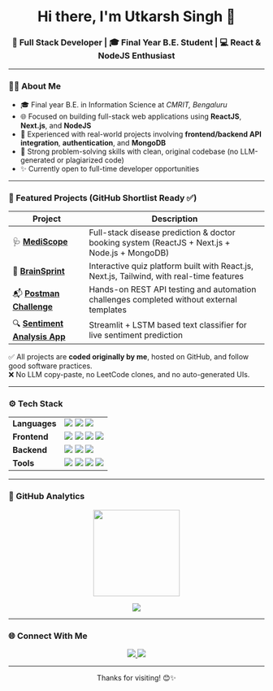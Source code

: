 <h1 align="center">Hi there, I'm Utkarsh Singh 👋</h1>
<h3 align="center">🚀 Full Stack Developer | 🎓 Final Year B.E. Student | 💻 React & NodeJS Enthusiast</h3>

---

### 👨‍💻 About Me

- 🎓 Final year B.E. in Information Science at *CMRIT, Bengaluru*  
- 🌐 Focused on building full-stack web applications using **ReactJS**, **Next.js**, and **NodeJS**
- 🚀 Experienced with real-world projects involving **frontend/backend API integration**, **authentication**, and **MongoDB**
- 🧠 Strong problem-solving skills with clean, original codebase (no LLM-generated or plagiarized code)
- ✨ Currently open to full-time developer opportunities

---

### 📌 Featured Projects (GitHub Shortlist Ready ✅)

| Project | Description |
|--------|-------------|
| 🩺 **[MediScope](https://github.com/Anoymous786/MediScope)** | Full-stack disease prediction & doctor booking system (ReactJS + Next.js + Node.js + MongoDB) |
| 🧠 **[BrainSprint](https://github.com/Anoymous786/BrainSprint-)** | Interactive quiz platform built with React.js, Next.js, Tailwind, with real-time features |
| 📬 **[Postman Challenge](https://github.com/Anoymous786/Postman-Challenge)** | Hands-on REST API testing and automation challenges completed without external templates |
| 🔍 **[Sentiment Analysis App](https://github.com/Anoymous786/Sentiment-Analysis-Utkarsh)** | Streamlit + LSTM based text classifier for live sentiment prediction |

✅ All projects are **coded originally by me**, hosted on GitHub, and follow good software practices.  
❌ No LLM copy-paste, no LeetCode clones, and no auto-generated UIs.

---

### ⚙ Tech Stack

<table align="center">
  <tr>
    <td><b>Languages</b></td>
    <td>
      <img src="https://img.shields.io/badge/Python-3670A0?style=for-the-badge&logo=python&logoColor=white"/>
      <img src="https://img.shields.io/badge/C-00599C?style=for-the-badge&logo=c&logoColor=white"/>
      <img src="https://img.shields.io/badge/JavaScript-yellow?style=for-the-badge&logo=javascript&logoColor=black"/>
    </td>
  </tr>
  <tr>
    <td><b>Frontend</b></td>
    <td>
      <img src="https://img.shields.io/badge/React-20232A?style=for-the-badge&logo=react&logoColor=61DAFB"/>
      <img src="https://img.shields.io/badge/Next.js-black?style=for-the-badge&logo=next.js&logoColor=white"/>
      <img src="https://img.shields.io/badge/HTML-E34F26?style=for-the-badge&logo=html5&logoColor=white"/>
      <img src="https://img.shields.io/badge/CSS-1572B6?style=for-the-badge&logo=css3&logoColor=white"/>
    </td>
  </tr>
  <tr>
    <td><b>Backend</b></td>
    <td>
      <img src="https://img.shields.io/badge/Node.js-43853D?style=for-the-badge&logo=node.js&logoColor=white"/>
      <img src="https://img.shields.io/badge/Express.js-black?style=for-the-badge&logo=express&logoColor=white"/>
      <img src="https://img.shields.io/badge/MongoDB-47A248?style=for-the-badge&logo=mongodb&logoColor=white"/>
    </td>
  </tr>
  <tr>
    <td><b>Tools</b></td>
    <td>
      <img src="https://img.shields.io/badge/Git-F05032?style=for-the-badge&logo=git&logoColor=white"/>
      <img src="https://img.shields.io/badge/GitHub-181717?style=for-the-badge&logo=github"/>
      <img src="https://img.shields.io/badge/Postman-FF6C37?style=for-the-badge&logo=postman&logoColor=white"/>
      <img src="https://img.shields.io/badge/VS_Code-007ACC?style=for-the-badge&logo=visual-studio-code"/>
    </td>
  </tr>
</table>

---

### 🚀 GitHub Analytics

<p align="center">
  <img src="https://github-readme-stats.vercel.app/api?username=Anoymous786&show_icons=true&theme=radical&count_private=true&hide_border=true" height="170" />
</p>

<p align="center">
  <img src="https://github-readme-stats.vercel.app/api/top-langs/?username=Anoymous786&layout=compact&theme=radical&hide_border=true" />
</p>

---

### 🌐 Connect With Me

<p align="center">
  <a href="https://www.linkedin.com/in/utkarsh-singh-000000000/" target="_blank">
    <img src="https://img.shields.io/badge/LinkedIn-blue?style=for-the-badge&logo=linkedin" />
  </a>
  <a href="https://github.com/Anoymous786" target="_blank">
    <img src="https://img.shields.io/badge/GitHub-black?style=for-the-badge&logo=github" />
  </a>
</p>

---

<p align="center">Thanks for visiting! 😊✨</p>
